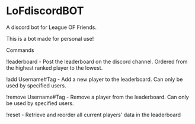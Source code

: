 # LoFdiscordBOT
A discord bot for League OF Friends.

This is a bot made for personal use!

Commands

!leaderboard - Post the leaderboard on the discord channel. Ordered from the highest ranked player to the lowest.

!add Username#Tag - Add a new player to the leaderboard. Can only be used by specified users.

!remove Username#Tag - Remove a player from the leaderboard. Can only be used by specified users.

!reset - Retrieve and reorder all current players' data in the leaderboard
